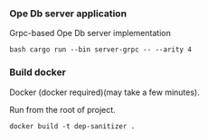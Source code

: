 ### Ope Db server application

Grpc-based Ope Db server implementation

``bash
    cargo run --bin server-grpc -- --arity 4  
``

### Build docker

Docker (docker required)(may take a few minutes).

Run from the root of project.



    docker build -t dep-sanitizer .